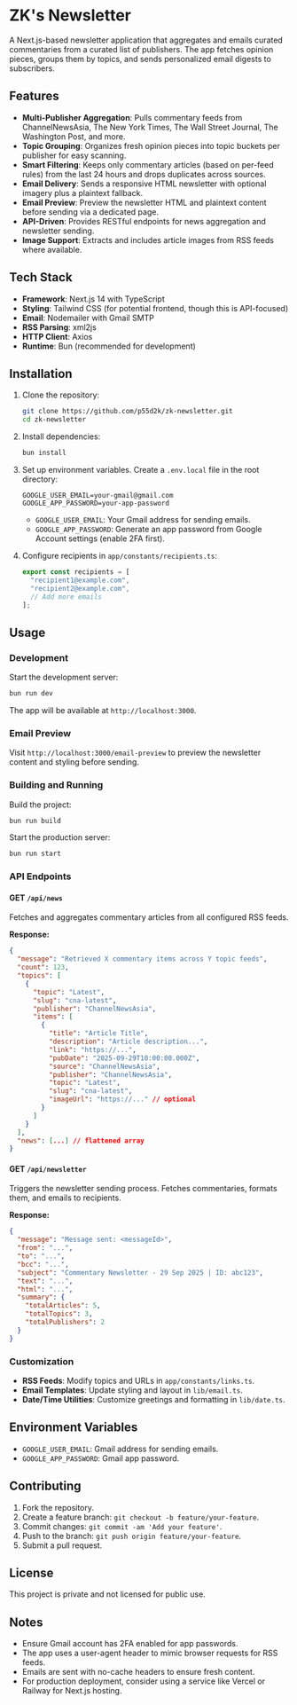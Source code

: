 # ZK's Newsletter

A Next.js-based newsletter application that aggregates and emails curated commentaries from a curated list of publishers. The app fetches opinion pieces, groups them by topics, and sends personalized email digests to subscribers.

## Features

- **Multi-Publisher Aggregation**: Pulls commentary feeds from ChannelNewsAsia, The New York Times, The Wall Street Journal, The Washington Post, and more.
- **Topic Grouping**: Organizes fresh opinion pieces into topic buckets per publisher for easy scanning.
- **Smart Filtering**: Keeps only commentary articles (based on per-feed rules) from the last 24 hours and drops duplicates across sources.
- **Email Delivery**: Sends a responsive HTML newsletter with optional imagery plus a plaintext fallback.
- **Email Preview**: Preview the newsletter HTML and plaintext content before sending via a dedicated page.
- **API-Driven**: Provides RESTful endpoints for news aggregation and newsletter sending.
- **Image Support**: Extracts and includes article images from RSS feeds where available.

## Tech Stack

- **Framework**: Next.js 14 with TypeScript
- **Styling**: Tailwind CSS (for potential frontend, though this is API-focused)
- **Email**: Nodemailer with Gmail SMTP
- **RSS Parsing**: xml2js
- **HTTP Client**: Axios
- **Runtime**: Bun (recommended for development)

## Installation

1. Clone the repository:

   ```bash
   git clone https://github.com/p55d2k/zk-newsletter.git
   cd zk-newsletter
   ```

2. Install dependencies:

   ```bash
   bun install
   ```

3. Set up environment variables. Create a `.env.local` file in the root directory:

   ```env
   GOOGLE_USER_EMAIL=your-gmail@gmail.com
   GOOGLE_APP_PASSWORD=your-app-password
   ```

   - `GOOGLE_USER_EMAIL`: Your Gmail address for sending emails.
   - `GOOGLE_APP_PASSWORD`: Generate an app password from Google Account settings (enable 2FA first).

4. Configure recipients in `app/constants/recipients.ts`:
   ```typescript
   export const recipients = [
     "recipient1@example.com",
     "recipient2@example.com",
     // Add more emails
   ];
   ```

## Usage

### Development

Start the development server:

```bash
bun run dev
```

The app will be available at `http://localhost:3000`.

### Email Preview

Visit `http://localhost:3000/email-preview` to preview the newsletter content and styling before sending.

### Building and Running

Build the project:

```bash
bun run build
```

Start the production server:

```bash
bun run start
```

### API Endpoints

#### GET `/api/news`

Fetches and aggregates commentary articles from all configured RSS feeds.

**Response:**

```json
{
  "message": "Retrieved X commentary items across Y topic feeds",
  "count": 123,
  "topics": [
    {
      "topic": "Latest",
      "slug": "cna-latest",
      "publisher": "ChannelNewsAsia",
      "items": [
        {
          "title": "Article Title",
          "description": "Article description...",
          "link": "https://...",
          "pubDate": "2025-09-29T10:00:00.000Z",
          "source": "ChannelNewsAsia",
          "publisher": "ChannelNewsAsia",
          "topic": "Latest",
          "slug": "cna-latest",
          "imageUrl": "https://..." // optional
        }
      ]
    }
  ],
  "news": [...] // flattened array
}
```

#### GET `/api/newsletter`

Triggers the newsletter sending process. Fetches commentaries, formats them, and emails to recipients.

**Response:**

```json
{
  "message": "Message sent: <messageId>",
  "from": "...",
  "to": "...",
  "bcc": "...",
  "subject": "Commentary Newsletter - 29 Sep 2025 | ID: abc123",
  "text": "...",
  "html": "...",
  "summary": {
    "totalArticles": 5,
    "totalTopics": 3,
    "totalPublishers": 2
  }
}
```

### Customization

- **RSS Feeds**: Modify topics and URLs in `app/constants/links.ts`.
- **Email Templates**: Update styling and layout in `lib/email.ts`.
- **Date/Time Utilities**: Customize greetings and formatting in `lib/date.ts`.

## Environment Variables

- `GOOGLE_USER_EMAIL`: Gmail address for sending emails.
- `GOOGLE_APP_PASSWORD`: Gmail app password.

## Contributing

1. Fork the repository.
2. Create a feature branch: `git checkout -b feature/your-feature`.
3. Commit changes: `git commit -am 'Add your feature'`.
4. Push to the branch: `git push origin feature/your-feature`.
5. Submit a pull request.

## License

This project is private and not licensed for public use.

## Notes

- Ensure Gmail account has 2FA enabled for app passwords.
- The app uses a user-agent header to mimic browser requests for RSS feeds.
- Emails are sent with no-cache headers to ensure fresh content.
- For production deployment, consider using a service like Vercel or Railway for Next.js hosting.
